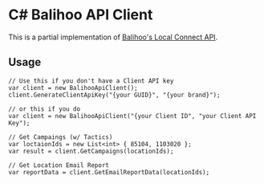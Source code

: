 # C# Balihoo API Client
This is a partial implementation of [Balihoo's Local Connect API](https://github.com/balihoo/local-connect-client).

## Usage
```
// Use this if you don't have a Client API key
var client = new BalihooApiClient();
client.GenerateClientApiKey("{your GUID}", "{your brand}");

// or this if you do
var client = new BalihooApiClient("{your Client ID", "your Client API Key");

// Get Campaings (w/ Tactics)
var loctaionIds = new List<int> { 85104, 1103020 };
var result = client.GetCampaigns(locationIds);

// Get Location Email Report
var reportData = client.GetEmailReportData(locationIds);
```
